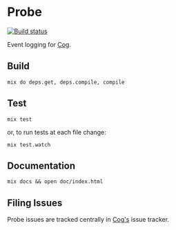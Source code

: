 # Probe

[![Build status](https://badge.buildkite.com/ccbb1aada3f36a4867f1bc77a532452225422dcfd1800ae1cb.svg?branch=master)](https://buildkite.com/operable/probe)

Event logging for [Cog](https://github.com/operable/cog).

## Build

    mix do deps.get, deps.compile, compile

## Test

    mix test

or, to run tests at each file change:

    mix test.watch

## Documentation

    mix docs && open doc/index.html

## Filing Issues

Probe issues are tracked centrally in [Cog's](https://github.com/operable/cog/issues) issue tracker.
